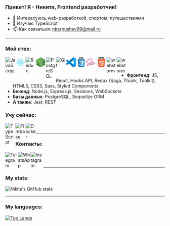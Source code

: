### Привет! Я - Никита, Frontend разработчик!

- :lollipop: Интересуюсь web-разработкой, спортом, путешествиями 
- :fortune_cookie:  Изучаю TypeScript
- 📫 Как связаться: nkarpushev99@mail.ru

---

### Мой стек:

[<img align="left" alt="JavaScript" width="32px" src="https://img.icons8.com/color/48/000000/javascript--v2.png" />][git]
[<img align="left" alt="React" width="32px" src="https://raw.githubusercontent.com/github/explore/80688e429a7d4ef2fca1e82350fe8e3517d3494d/topics/react/react.png" />][git]
[<img align="left" alt="Redux"  width="32px" src="https://img.icons8.com/color/48/000000/redux.png"/>][git]
[<img align="left" alt="Node.js" width="32px" src="https://raw.githubusercontent.com/github/explore/80688e429a7d4ef2fca1e82350fe8e3517d3494d/topics/nodejs/nodejs.png" />][git]
[<img align="left" alt="PostgreSQL" width="32px" src="https://img.icons8.com/color/50/000000/postgreesql.png"/>][git]
[<img align="left" alt="Git" width="32px" src="https://img.icons8.com/color/48/000000/git.png"/>][git]
[<img align="left" alt="Visual Studio Code" width="32px" src="https://raw.githubusercontent.com/github/explore/80688e429a7d4ef2fca1e82350fe8e3517d3494d/topics/visual-studio-code/visual-studio-code.png" />][git]
[<img align="left" alt="CSS3" width="32px" src="https://raw.githubusercontent.com/github/explore/80688e429a7d4ef2fca1e82350fe8e3517d3494d/topics/css/css.png" />][git]
[<img align="left" alt="Sass" width="32px" src="https://raw.githubusercontent.com/github/explore/80688e429a7d4ef2fca1e82350fe8e3517d3494d/topics/sass/sass.png" />][git]
[<img align="left" alt="HTML5" width="32px" src="https://raw.githubusercontent.com/github/explore/80688e429a7d4ef2fca1e82350fe8e3517d3494d/topics/html/html.png" />][git]
[<img align="left" alt="webstorm" width="32px" src="https://img.icons8.com/color/48/000000/webstorm.png" />][git]
[<img align="left" alt="webstorm" width="32px" src="https://img.icons8.com/color/48/000000/c-plus-plus-logo.png" />][git]
<br/>
<br/>
- **Фронтенд**: JS, React, Hooks API, Redux (Saga, Thunk, Toolkit), HTML5, CSS3, Sass, Styled Components
- **Бекенд**: Node.js, Express.js, Sessions, WebSockets
- **Базы данных**: PostgreSQL, Sequelize ORM
- **A также**: Jest, REST 


### Учу сейчас:


[<img align="left" alt="TypeScript" width="32px" src="https://img.icons8.com/color/48/000000/typescript.png"/>][git]
&nbsp;
[<img align="left" alt="Firebase" width="32px" src="https://img.icons8.com/color/48/000000/firebase.png"/>][git]
&nbsp;
[<img align="left" alt="Docker" width="32px" src="https://img.icons8.com/color/48/000000/docker.png"/>][git]


---
### Контакты:

[<img align="left" alt=" Telegram" width="40px" src="https://img.icons8.com/fluency/48/000000/telegram-app.png" />][telegram]
[<img align="left" alt=" WhatsApp" width="40px" src="https://img.icons8.com/color/48/000000/whatsapp.png" />][whatsapp]
[<img align="left" alt=" Instagram" width="40px" src="https://img.icons8.com/fluency/48/000000/instagram-new.png" />][instagram]

<br/>
<br/>

---
### My stats: 

![Nikits's GitHub stats](https://github-readme-stats.vercel.app/api?username=Nikita99dev&hide=issues&include_all_commits=true&count_private=true&show_icons=true&theme=radical)

---

### My languages:
[![Top Langs](https://github-readme-stats.vercel.app/api/top-langs/?username=Nikita99dev&layout=compact)](https://github.com/Nikita99dev/github-readme-stats)


[git]: https://github.com/Nikita99dev
[telegram]: https://t.me/nikione1
[instagram]: https://www.instagram.com/karpushevnikita/
[whatsapp]: https://wa.me/79689784275



<!--
**Nikita99dev/Nikita99dev** is a ✨ _special_ ✨ repository because its `README.md` (this file) appears on your GitHub profile.

Here are some ideas to get you started:

- 🔭 I’m currently working on ...
- 🌱 I’m currently learning ...
- 👯 I’m looking to collaborate on ...
- 🤔 I’m looking for help with ...
- 💬 Ask me about ...
- 📫 How to reach me: ...
- 😄 Pronouns: ...
- ⚡ Fun fact: ...
-->
